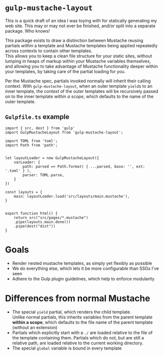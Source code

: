 # `gulp-mustache-layout`

This is a quick draft of an idea I was toying with for statically generating my web site. 
This may or may not ever be finished, and/or split into a separate package.  Who knows!

This package exists to draw a distinction between Mustache reusing partials _within_ a template 
and Mustache templates being applied repeatedly across contexts to contain other templates.  
This allows you to keep a clean file structure for your static sites,
without lumping in heaps of markup within your Mustache variables themselves, 
and allowing you to take advantage of Mustache functionality deeper within your templates,
by taking care of the partial loading for you.  

Per the Mustache spec, partials invoked normally will inherit their calling context.
With `gulp-mustache-layout`, when an outer template `yield`s to an inner template, 
the context of the outer templates will be recursively passed on to the inner template
_within a scope_, which defaults to the name of the outer template.  

## `Gulpfile.ts` example

```
import { src, dest } from 'gulp'
import GulpMustacheLayout from 'gulp-mustache-layout';

import TOML from 'toml';
import Path from 'path'; 


let layoutLoader = new GulpMustacheLayout({ 
    varLoader: {
        path: parsed => Path.format( { ...parsed, base: '', ext: '.toml' } ),
        parser: TOML.parse,
    } 
})

const layouts = { 
    main: layoutLoader.load('src/layouts/main.mustache'),
}


export function html() { 
    return src("src/pages/*.mustache")
    .pipe(layouts.main.done())
    .pipe(dest("dist"))
}
```


# Goals 

 - Render nested mustache templates, as simply yet flexibly as possible
  - We do everything else, which lets it be more configurable than SSGs I've seen
 - Adhere to the Gulp plugin guidelines, which help to enforce modularity


 # Differences from normal Mustache
 - The special `yield` partial, which renders the child template.  
   Unlike normal partials, this inherits variables from the parent template **within a scope**, 
   which defaults to the file name of the parent template (without an extension)
 - Partials which explicitly start with a `./` are loaded relative to the file of the template containing them.
   Partials which do not, but are still a relative path, are loaded relative to the current working directory. 
 - The special `global` variable is bound in every template 